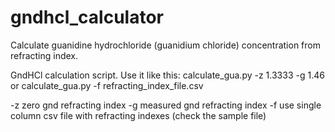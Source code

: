 # gndhcl_calculator
Calculate guanidine hydrochloride (guanidium chloride) concentration from refracting index.

GndHCl calculation script. Use it like this: 
calculate_gua.py -z 1.3333 -g 1.46 or calculate_gua.py -f refracting_index_file.csv

-z zero gnd refracting index
-g measured gnd refracting index
-f use single column csv file with refracting indexes (check the sample file)
